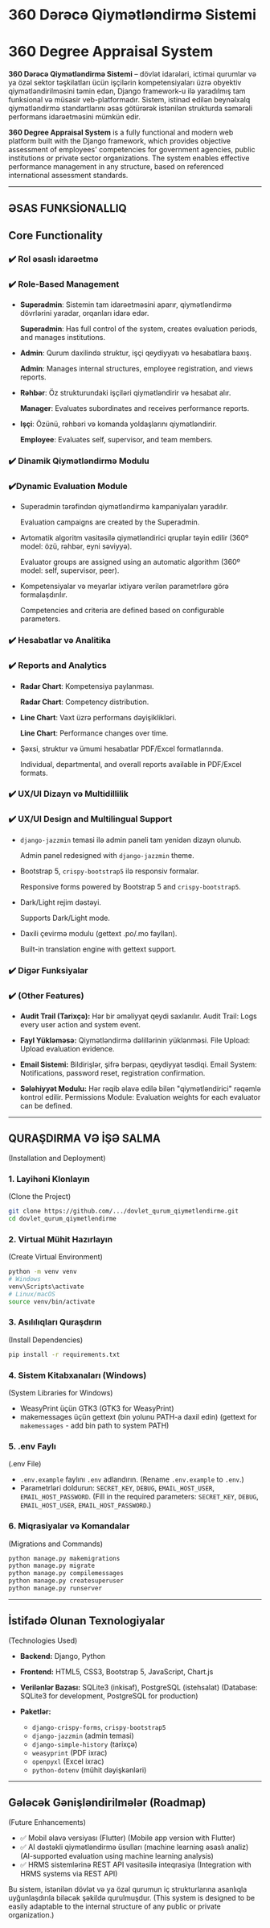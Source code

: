 # 360 Dərəcə Qiymətləndirmə Sistemi

# 360 Degree Appraisal System

**360 Dərəcə Qiymətləndirmə Sistemi** – dövlət idarələri, ictimai qurumlar və ya özəl sektor təşkilatları ücün işçilərin kompetensiyaları üzrə obyektiv qiymətləndirilməsini təmin edən, Django framework-u ilə yaradılmış tam funksional və müsasir veb-platformadır. Sistem, istinad edilən beynəlxalq qiymətləndirmə standartlarını əsas götürərək istənilən strukturda səmərəli performans idarəetməsini mümkün edir.

**360 Degree Appraisal System**  is a fully functional and modern web platform built with the Django framework, which provides objective assessment of employees' competencies for government agencies, public institutions or private sector organizations. The system enables effective performance management in any structure, based on referenced international assessment standards.

---

## ƏSAS FUNKSİONALLIQ

## Core Functionality

### ✔️ Rol əsaslı idarəetmə

### ✔️ Role-Based Management

* **Superadmin**: Sistemin tam idarəetməsini aparır, qiymətləndirmə dövrlərini yaradar, orqanları idarə edər.

  **Superadmin**: Has full control of the system, creates evaluation periods, and manages institutions.

* **Admin**: Qurum daxilində struktur, işçi qeydiyyatı və hesabatlara baxış.

  **Admin**: Manages internal structures, employee registration, and views reports.

* **Rəhbər**: Öz strukturundaki işçiləri qiymətləndirir və hesabat alır.

  **Manager**: Evaluates subordinates and receives performance reports.

* **Işçi**: Özünü, rəhbəri və komanda yoldaşlarını qiymətləndirir.

  **Employee**: Evaluates self, supervisor, and team members.

### ✔️ Dinamik Qiymətləndirmə Modulu

### ✔️Dynamic Evaluation Module

* Superadmin tərəfindən qiymətləndirmə kampaniyaları yaradılır.

  Evaluation campaigns are created by the Superadmin.

* Avtomatik algoritm vasitəsilə qiymətləndirici qruplar təyin edilir (360º model: özü, rəhbər, eyni səviyyə).

  Evaluator groups are assigned using an automatic algorithm (360º model: self, supervisor, peer).

* Kompetensiyalar və meyarlar ixtiyarə verilən parametrlərə görə formalaşdırılır.

  Competencies and criteria are defined based on configurable parameters.

### ✔️ Hesabatlar və Analitika

### ✔️ Reports and Analytics

* **Radar Chart**: Kompetensiya paylanması.

  **Radar Chart**: Competency distribution.

* **Line Chart**: Vaxt üzrə performans dəyişiklikləri.

  **Line Chart**: Performance changes over time.

* Şəxsi, struktur və ümumi hesabatlar PDF/Excel formatlarında.
  
  Individual, departmental, and overall reports available in PDF/Excel formats.

### ✔️ UX/UI Dizayn və Multidillilik

### ✔️ UX/UI Design and Multilingual Support

* `django-jazzmin` temasi ilə admin paneli tam yenidən dizayn olunub.

  Admin panel redesigned with `django-jazzmin` theme.
  
* Bootstrap 5, `crispy-bootstrap5` ilə responsiv formalar.
  
  Responsive forms powered by Bootstrap 5 and `crispy-bootstrap5`.
  
* Dark/Light rejim dəstəyi.
  
  Supports Dark/Light mode.

* Daxili çevirmə modulu (gettext .po/.mo faylları).
  
  Built-in translation engine with gettext support.

### ✔️ Digər Funksiyalar

### ✔️ (Other Features)

* **Audit Trail (Tarixçə):** Hər bir əməliyyat qeydi saxlanılır.
  Audit Trail: Logs every user action and system event.

* **Fayl Yükləməsə:** Qiymətləndirmə dəlillərinin yüklənməsi.
  File Upload: Upload evaluation evidence.

* **Email Sistemi:** Bildirişlər, şifrə bərpası, qeydiyyat təsdiqi.
  Email System: Notifications, password reset, registration confirmation.

* **Sələhiyyət Modulu:** Hər rəqib əlavə edilə bilən "qiymətləndirici" rəqəmlə kontrol edilir.
  Permissions Module: Evaluation weights for each evaluator can be defined.

---

## QURAŞDIRMA VƏ İŞƏ SALMA

(Installation and Deployment)

### 1. Layihəni Klonlayın

(Clone the Project)

```bash
git clone https://github.com/.../dovlet_qurum_qiymetlendirme.git
cd dovlet_qurum_qiymetlendirme
```

### 2. Virtual Mühit Hazırlayın

(Create Virtual Environment)

```bash
python -m venv venv
# Windows
venv\Scripts\activate
# Linux/macOS
source venv/bin/activate
```

### 3. Asılılıqları Quraşdırın

(Install Dependencies)

```bash
pip install -r requirements.txt
```

### 4. Sistem Kitabxanaları (Windows)

(System Libraries for Windows)

* WeasyPrint üçün GTK3
  (GTK3 for WeasyPrint)
* makemessages üçün gettext (bin yolunu PATH-a daxil edin)
  (gettext for `makemessages` - add bin path to system PATH)

### 5. .env Faylı

(.env File)

* `.env.example` faylını `.env` adlandırın.
  (Rename `.env.example` to `.env`.)
* Parametrləri doldurun: `SECRET_KEY`, `DEBUG`, `EMAIL_HOST_USER`, `EMAIL_HOST_PASSWORD`.
  (Fill in the required parameters: `SECRET_KEY`, `DEBUG`, `EMAIL_HOST_USER`, `EMAIL_HOST_PASSWORD`.)

### 6. Miqrasiyalar və Komandalar

(Migrations and Commands)

```bash
python manage.py makemigrations
python manage.py migrate
python manage.py compilemessages
python manage.py createsuperuser
python manage.py runserver
```

---

## İstifadə Olunan Texnologiyalar

(Technologies Used)

* **Backend:** Django, Python
* **Frontend:** HTML5, CSS3, Bootstrap 5, JavaScript, Chart.js
* **Verilənlər Bazası:** SQLite3 (inkisaf), PostgreSQL (istehsalat)
  (Database: SQLite3 for development, PostgreSQL for production)
* **Paketlər:**

  * `django-crispy-forms`, `crispy-bootstrap5`
  * `django-jazzmin` (admin temasi)
  * `django-simple-history` (tarixçə)
  * `weasyprint` (PDF ixrac)
  * `openpyxl` (Excel ixrac)
  * `python-dotenv` (mühit dəyişkənləri)

---

## Gələcək Gənişləndirilmələr (Roadmap)

(Future Enhancements)

* ✅ Mobil əlavə versiyası (Flutter)
  (Mobile app version with Flutter)
* ✅ AI dəstəkli qiymətləndirmə üsulları (machine learning əsaslı analiz)
  (AI-supported evaluation using machine learning analysis)
* ✅ HRMS sistemlərinə REST API vasitəsilə inteqrasiya
  (Integration with HRMS systems via REST API)

Bu sistem, istənilən dövlət və ya özəl qurumun iç strukturlarına asanlıqla uyğunlaşdırıla biləcək şəkildə qurulmuşdur.
(This system is designed to be easily adaptable to the internal structure of any public or private organization.)
